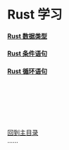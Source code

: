 # Rust 学习


#### [Rust 数据类型](datetype/Readme.md)

#### [Rust 条件语句](ondition/Readme.md)

#### [Rust 循环语句](loop/Readme.md)


<br />
<br />
<br />
<br />
<br />
 
[回到主目录](../README.md)   
......    


